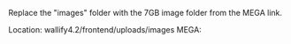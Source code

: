 Replace the "images" folder with the 7GB image folder from the MEGA link.

Location: wallify4.2/frontend/uploads/images
MEGA: 
